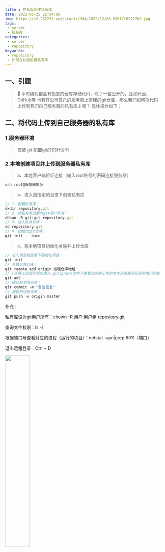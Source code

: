 ```yaml
---
title : 在私服创建私有库
date: 2022-06-25 22:04:06
img: https://s2.232232.xyz/static/384/2022/12/08-63917f69127b2.jpg
tags:
 - server
 - 私有库
categories: 
 - server
 - repository
keywords:
 - repository
 - 如何在私服创建私有库
---
```

## 一、引题
> 🎯 平时编程都会有指定的仓库存储代码，除了一些公开的，比如码云、GitHub等
> 也有在公司自己的服务器上搭建的git仓库，那么我们如何将代码上传到我们自己服务器的私有库上呢？
> 具体操作如下：

## 二、将代码上传到自己服务器的私有库
### 1.服务器环境
> 安装 git
> 配置git的SSH访问

### 2.本地创建项目并上传到服务器私有库
> a、本地客户端验证连接（输入root账号的密码连接服务器）
```js
ssh root@服务器地址
```

> b、进入到指定的目录下创建私有库
```js
// 1、创建私有库：
mkdir repository.git
// 2、将私有库设置为git用户所有：
chown -R git:git repository.git
// 3、进入私有仓库：
cd repository.git
// 4、初始化git仓库：
git init - -bare

```

> c、将本地项目初始化关联并上传仓库
```js
// 进入项目根目录下初始化项目：
git init
// 关联远程仓库：
git remote add origin 远程仓库地址
// (关联上远程仓库后进入.gitignore文件下看看该忽略上传的文件目录是否已经忽略)添加所有文件(除忽略文件之外)：
git add .
// 提交到本地仓库：
git commit -m "备注信息"
// 推送至远程仓库：
git push -u origin master

```
补充：

私有库设为git用户所有：chown -R 用户:用户组 repository.git

查询文件权限：ls -l

根据端口号查看对应的进程（运行的项目）：netstat -apn|grep 6011（端口）

退出远程登录：Ctrl + D

<img src="https://s6.jpg.cm/2021/12/08/LdjvgX.png" width="40%"/>

